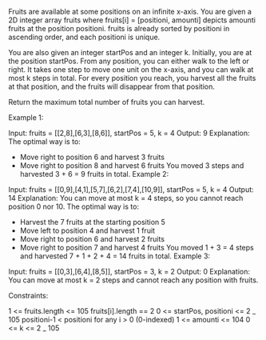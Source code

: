 Fruits are available at some positions on an infinite x-axis. You are given a 2D integer array fruits where fruits[i] = [positioni, amounti] depicts amounti fruits at the position positioni. fruits is already sorted by positioni in ascending order, and each positioni is unique.

You are also given an integer startPos and an integer k. Initially, you are at the position startPos. From any position, you can either walk to the left or right. It takes one step to move one unit on the x-axis, and you can walk at most k steps in total. For every position you reach, you harvest all the fruits at that position, and the fruits will disappear from that position.

Return the maximum total number of fruits you can harvest.

Example 1:

Input: fruits = [[2,8],[6,3],[8,6]], startPos = 5, k = 4
Output: 9
Explanation:
The optimal way is to:

-   Move right to position 6 and harvest 3 fruits
-   Move right to position 8 and harvest 6 fruits
    You moved 3 steps and harvested 3 + 6 = 9 fruits in total.
    Example 2:

Input: fruits = [[0,9],[4,1],[5,7],[6,2],[7,4],[10,9]], startPos = 5, k = 4
Output: 14
Explanation:
You can move at most k = 4 steps, so you cannot reach position 0 nor 10.
The optimal way is to:

-   Harvest the 7 fruits at the starting position 5
-   Move left to position 4 and harvest 1 fruit
-   Move right to position 6 and harvest 2 fruits
-   Move right to position 7 and harvest 4 fruits
    You moved 1 + 3 = 4 steps and harvested 7 + 1 + 2 + 4 = 14 fruits in total.
    Example 3:

Input: fruits = [[0,3],[6,4],[8,5]], startPos = 3, k = 2
Output: 0
Explanation:
You can move at most k = 2 steps and cannot reach any position with fruits.

Constraints:

1 <= fruits.length <= 105
fruits[i].length == 2
0 <= startPos, positioni <= 2 _ 105
positioni-1 < positioni for any i > 0 (0-indexed)
1 <= amounti <= 104
0 <= k <= 2 _ 105
